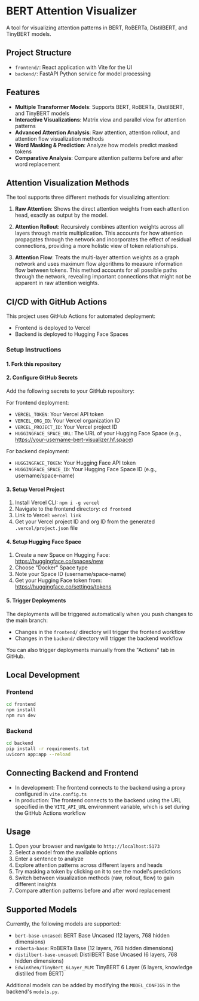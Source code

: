 # BERT Attention Visualizer

A tool for visualizing attention patterns in BERT, RoBERTa, DistilBERT, and TinyBERT models.

## Project Structure

- `frontend/`: React application with Vite for the UI
- `backend/`: FastAPI Python service for model processing

## Features

- **Multiple Transformer Models**: Supports BERT, RoBERTa, DistilBERT, and TinyBERT models
- **Interactive Visualizations**: Matrix view and parallel view for attention patterns
- **Advanced Attention Analysis**: Raw attention, attention rollout, and attention flow visualization methods
- **Word Masking & Prediction**: Analyze how models predict masked tokens
- **Comparative Analysis**: Compare attention patterns before and after word replacement

## Attention Visualization Methods

The tool supports three different methods for visualizing attention:

1. **Raw Attention**: Shows the direct attention weights from each attention head, exactly as output by the model.

2. **Attention Rollout**: Recursively combines attention weights across all layers through matrix multiplication. This accounts for how attention propagates through the network and incorporates the effect of residual connections, providing a more holistic view of token relationships.

3. **Attention Flow**: Treats the multi-layer attention weights as a graph network and uses maximum flow algorithms to measure information flow between tokens. This method accounts for all possible paths through the network, revealing important connections that might not be apparent in raw attention weights.

## CI/CD with GitHub Actions

This project uses GitHub Actions for automated deployment:
- Frontend is deployed to Vercel
- Backend is deployed to Hugging Face Spaces

### Setup Instructions

#### 1. Fork this repository

#### 2. Configure GitHub Secrets

Add the following secrets to your GitHub repository:

For frontend deployment:
- `VERCEL_TOKEN`: Your Vercel API token
- `VERCEL_ORG_ID`: Your Vercel organization ID
- `VERCEL_PROJECT_ID`: Your Vercel project ID
- `HUGGINGFACE_SPACE_URL`: The URL of your Hugging Face Space (e.g., https://your-username-bert-visualizer.hf.space)

For backend deployment:
- `HUGGINGFACE_TOKEN`: Your Hugging Face API token
- `HUGGINGFACE_SPACE_ID`: Your Hugging Face Space ID (e.g., username/space-name)

#### 3. Setup Vercel Project

1. Install Vercel CLI: `npm i -g vercel`
2. Navigate to the frontend directory: `cd frontend`
3. Link to Vercel: `vercel link`
4. Get your Vercel project ID and org ID from the generated `.vercel/project.json` file

#### 4. Setup Hugging Face Space

1. Create a new Space on Hugging Face: https://huggingface.co/spaces/new
2. Choose "Docker" Space type
3. Note your Space ID (username/space-name)
4. Get your Hugging Face token from: https://huggingface.co/settings/tokens

#### 5. Trigger Deployments

The deployments will be triggered automatically when you push changes to the main branch:
- Changes in the `frontend/` directory will trigger the frontend workflow
- Changes in the `backend/` directory will trigger the backend workflow

You can also trigger deployments manually from the "Actions" tab in GitHub.

## Local Development

### Frontend

```bash
cd frontend
npm install
npm run dev
```

### Backend

```bash
cd backend
pip install -r requirements.txt
uvicorn app:app --reload
```

## Connecting Backend and Frontend

- In development: The frontend connects to the backend using a proxy configured in `vite.config.ts`
- In production: The frontend connects to the backend using the URL specified in the `VITE_API_URL` environment variable, which is set during the GitHub Actions workflow

## Usage

1. Open your browser and navigate to `http://localhost:5173`
2. Select a model from the available options
3. Enter a sentence to analyze
4. Explore attention patterns across different layers and heads
5. Try masking a token by clicking on it to see the model's predictions
6. Switch between visualization methods (raw, rollout, flow) to gain different insights
7. Compare attention patterns before and after word replacement

## Supported Models

Currently, the following models are supported:

- `bert-base-uncased`: BERT Base Uncased (12 layers, 768 hidden dimensions)
- `roberta-base`: RoBERTa Base (12 layers, 768 hidden dimensions)
- `distilbert-base-uncased`: DistilBERT Base Uncased (6 layers, 768 hidden dimensions)
- `EdwinXhen/TinyBert_6Layer_MLM`: TinyBERT 6 Layer (6 layers, knowledge distilled from BERT)

Additional models can be added by modifying the `MODEL_CONFIGS` in the backend's `models.py`.
